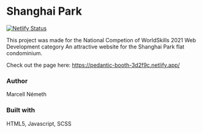 # Shanghai Park 

[![Netlify Status](https://api.netlify.com/api/v1/badges/be93b718-a6df-402a-b4a4-855ba186c97d/deploy-status)](https://app.netlify.com/sites/pedantic-booth-3d2f9c/deploys)

This project was made for the National Competion of WorldSkills 2021 Web Development category
An attractive website for the Shanghai Park flat condominium.

Check out the page here: https://pedantic-booth-3d2f9c.netlify.app/

### Author ###

Marcell Németh 

### Built with ###

HTML5, Javascript, SCSS
